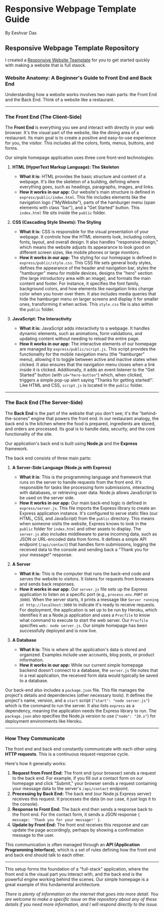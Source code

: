 # Responsive Webpage Template Guide
By Eeshvar Das

## Responsive Webpage Template Repository
I created a [Responsive Website Teamplate](https://github.com/apm-essence-groove/responsive-webpage-template) for you to get started quickly with making a website that is full stasck.

### Website Anatomy: A Beginner's Guide to Front End and Back End

Understanding how a website works involves two main parts: the Front End and the Back End. Think of a website like a restaurant.

---

### The Front End (The Client-Side)

The **Front End** is everything you see and interact with directly in your web browser. It's the visual part of the website, like the dining area of a restaurant. Its main goal is to create a positive and easy-to-use experience for you, the visitor. This includes all the colors, fonts, menus, buttons, and forms.

Our simple homepage application uses three core front-end technologies:

1.  **HTML (HyperText Markup Language): The Skeleton**
    *   **What it is:** HTML provides the basic structure and content of a webpage. It's like the skeleton of a building, defining where everything goes, such as headings, paragraphs, images, and links.
    *   **How it works in our app:** Our website's main structure is defined in `express/public/index.html`. This file includes elements like the navigation logo ("MyWebsite"), parts of the hamburger menu (span elements with class "bar"), and a "Get Started" button. This `index.html` file sits inside the `public` folder.

2.  **CSS (Cascading Style Sheets): The Styling**
    *   **What it is:** CSS is responsible for the visual presentation of your webpage. It controls how the HTML elements look, including colors, fonts, layout, and overall design. It also handles "responsive design," which means the website adjusts its appearance to look good on different screen sizes, like mobile phones or large monitors.
    *   **How it works in our app:** The styling for our homepage is defined in `express/public/style.css`. This CSS file sets general body styles, defines the appearance of the header and navigation bar, styles the "hamburger" menu for mobile devices, designs the "hero" section (the large introductory area with an image), and formats the main content and footer. For instance, it specifies the font family, background colors, and how elements like navigation links change color when you hover over them. It also includes media queries that hide the hamburger menu on larger screens and display it for smaller ones, transforming it when active. This `style.css` file is also within the `public` folder.

3.  **JavaScript: The Interactivity**
    *   **What it is:** JavaScript adds interactivity to a webpage. It handles dynamic elements, such as animations, form validations, and updating content without needing to reload the entire page.
    *   **How it works in our app:** The interactive elements of our homepage are managed by `express/public/script.js`. This script provides the functionality for the mobile navigation menu (the "hamburger" menu), allowing it to toggle between active and inactive states when clicked. It also ensures that the navigation menu closes when a link inside it is clicked. Additionally, it adds an event listener to the "Get Started" button (with `id="hero-button"`) which, when clicked, triggers a simple pop-up alert saying "Thanks for getting started!". Like HTML and CSS, `script.js` is located in the `public` folder.

---

### The Back End (The Server-Side)

The **Back End** is the part of the website that you don't see; it's the "behind-the-scenes" engine that powers the front end. In our restaurant analogy, the back end is the kitchen where the food is prepared, ingredients are stored, and orders are processed. Its goal is to handle data, security, and the core functionality of the site.

Our application's back end is built using **Node.js** and the **Express** framework.

The back end consists of three main parts:

1.  **A Server-Side Language (Node.js with Express)**
    *   **What it is:** This is the programming language and framework that runs on the server to handle requests from the front end. It's responsible for tasks like processing form submissions, interacting with databases, or retrieving user data. Node.js allows JavaScript to be used on the server side.
    *   **How it works in our app:** Our main back-end logic is defined in `express/server.js`. This file imports the Express library to create an Express application instance. It's configured to serve static files (our HTML, CSS, and JavaScript) from the `public` directory. This means when someone visits the website, Express knows to look in the `public` folder for `index.html` and other assets to display. The `server.js` also includes middleware to parse incoming data, such as JSON or URL-encoded data from forms. It defines a simple API endpoint (`/api/contact`) that handles form submissions, logging the received data to the console and sending back a "Thank you for your message!" response.

2.  **A Server**
    *   **What it is:** This is the computer that runs the back-end code and serves the website to visitors. It listens for requests from browsers and sends back responses.
    *   **How it works in our app:** Our `server.js` file sets up the Express application to listen on a specific port (e.g., `process.env.PORT` or `3000`). When the server starts, it prints a message like ```Server running at http://localhost:3000``` to indicate it's ready to receive requests. For deployment, the application is set up to be run by Heroku, which identifies it as a Node.js application and uses a `Procfile` to know what command to execute to start the web server. Our `Procfile` specifies `web: node server.js`. Our simple homepage has been successfully deployed and is now live.

3.  **A Database**
    *   **What it is:** This is where all the application's data is stored and organized. Examples include user accounts, blog posts, or product information.
    *   **How it works in our app:** While our current simple homepage backend doesn't connect to a database, the `server.js` file notes that in a real application, the received form data would typically be saved to a database.

Our back-end also includes a `package.json` file. This file manages the project's details and dependencies (other necessary tools). It defines the project's name, version, and a `start` script (`"start": "node server.js"`) which is the command to run the server. It also lists `express` as a dependency, meaning the application needs the Express library to run. The `package.json` also specifies the Node.js version to use (`"node": "20.x"`) for deployment environments like Heroku.

---

### How They Communicate

The front end and back end constantly communicate with each other using **HTTP requests**. This is a continuous request-response cycle.

Here's how it generally works:
1.  **Request from Front End:** The front end (your browser) sends a request to the back end. For example, if you fill out a contact form on our homepage and click "Submit," your browser sends a request containing your message data to the server's `/api/contact` endpoint.
2.  **Processing by Back End:** The back end (our Node.js Express server) receives this request. It processes the data (in our case, it just logs it to the console).
3.  **Response to Front End:** The back end then sends a response back to the front end. For the contact form, it sends a JSON response `{ message: 'Thank you for your message!' }`.
4.  **Update by Front End:** The front end receives this response and can update the page accordingly, perhaps by showing a confirmation message to the user.

This communication is often managed through an **API (Application Programming Interface)**, which is a set of rules defining how the front end and back end should talk to each other.

***

This setup forms the foundation of a "full-stack" application, where the front end is the visual part you interact with, and the back end is the powerful engine working behind the scenes. Our simple homepage is a great example of this fundamental architecture.

_There is plenty of information on the internet that goes into more detail. You are welcome to make a specific issue on thie repository about any of these details if you need more information, and I will respond directly to the issue._
